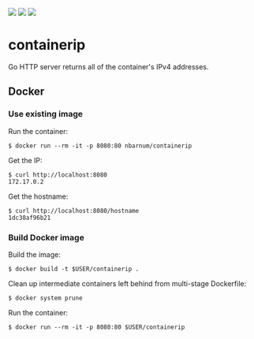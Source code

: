 [![](https://images.microbadger.com/badges/image/nbarnum/containerip.svg)](https://microbadger.com/images/nbarnum/containerip "Get your own image badge on microbadger.com") [![](https://images.microbadger.com/badges/version/nbarnum/containerip.svg)](https://microbadger.com/images/nbarnum/containerip "Get your own version badge on microbadger.com") [![](https://images.microbadger.com/badges/commit/nbarnum/containerip.svg)](https://microbadger.com/images/nbarnum/containerip "Get your own commit badge on microbadger.com")

# containerip

Go HTTP server returns all of the container's IPv4 addresses.

## Docker

### Use existing image

Run the container:

```
$ docker run --rm -it -p 8080:80 nbarnum/containerip
```

Get the IP:

```
$ curl http://localhost:8080
172.17.0.2
```

Get the hostname:

```
$ curl http://localhost:8080/hostname
1dc38af96b21
```

### Build Docker image

Build the image:

```
$ docker build -t $USER/containerip .
```

Clean up intermediate containers left behind from multi-stage Dockerfile:

```
$ docker system prune
```

Run the container:

```
$ docker run --rm -it -p 8080:80 $USER/containerip
```
